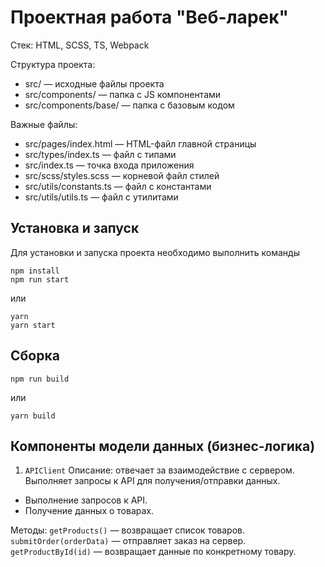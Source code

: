 # Проектная работа "Веб-ларек"

Стек: HTML, SCSS, TS, Webpack

Структура проекта:
- src/ — исходные файлы проекта
- src/components/ — папка с JS компонентами
- src/components/base/ — папка с базовым кодом

Важные файлы:
- src/pages/index.html — HTML-файл главной страницы
- src/types/index.ts — файл с типами
- src/index.ts — точка входа приложения
- src/scss/styles.scss — корневой файл стилей
- src/utils/constants.ts — файл с константами
- src/utils/utils.ts — файл с утилитами

## Установка и запуск
Для установки и запуска проекта необходимо выполнить команды

```
npm install
npm run start
```

или

```
yarn
yarn start
```
## Сборка

```
npm run build
```

или

```
yarn build
```
## Компоненты модели данных (бизнес-логика)
1. ``` APIClient ```
Описание: отвечает за взаимодействие с сервером. Выполняет запросы к API для получения/отправки данных.
  - Выполнение запросов к API.
  - Получение данных о товарах.

Методы:
  ```getProducts()``` — возвращает список товаров.
  ```submitOrder(orderData)``` — отправляет заказ на сервер.
  ```getProductById(id)``` — возвращает данные по конкретному товару.

